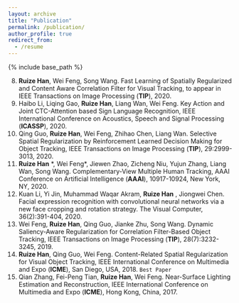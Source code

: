 ```yaml
---
layout: archive
title: "Publication"
permalink: /publication/
author_profile: true
redirect_from:
  - /resume
---
```


{% include base_path %}

8. **Ruize Han**, Wei Feng, Song Wang. Fast Learning of Spatially Regularized and Content Aware Correlation Filter for Visual Tracking, to appear in IEEE Transactions on Image Processing (**TIP**), 2020.
7. Haibo Li, Liqing Gao, **Ruize Han**, Liang Wan, Wei Feng. Key Action and Joint CTC-Attention based Sign Language Recognition, IEEE International Conference on Acoustics, Speech and Signal Processing (**ICASSP**), 2020.
6. Qing Guo, **Ruize Han**, Wei Feng, Zhihao Chen, Liang Wan. Selective Spatial Regularization by Reinforcement Learned Decision Making for Object Tracking, IEEE Transactions on Image Processing (**TIP**), 29:2999-3013, 2020.
5. **Ruize Han** \*, Wei Feng*, Jiewen Zhao, Zicheng Niu, Yujun Zhang, Liang Wan, Song Wang. Complementary-View Multiple Human Tracking, AAAI Conference on Artificial Intelligence (**AAAI**), 10917-10924, New York, NY, 2020. 
4. Kuan Li, Yi Jin, Muhammad Waqar Akram, **Ruize Han** , Jiongwei Chen. Facial expression recognition with convolutional neural networks via a new face cropping and rotation strategy. The Visual Computer, 36(2):391-404, 2020. 
3. Wei Feng, **Ruize Han**, Qing Guo, Jianke Zhu, Song Wang. Dynamic Saliency-Aware Regularization for Correlation Filter-Based Object Tracking, IEEE Transactions on Image Processing (**TIP**), 28(7):3232-3245, 2019.
2. **Ruize Han**, Qing Guo, Wei Feng. Content-Related Spatial Regularization for Visual Object Tracking, IEEE International Conference on Multimedia and Expo (**ICME**), San Diego, USA, 2018. `Best Paper`
1. Qian Zhang, Fei-Peng Tian, **Ruize Han**, Wei Feng. Near-Surface Lighting Estimation and Reconstruction, IEEE International Conference on Multimedia and Expo (**ICME**), Hong Kong, China, 2017.



